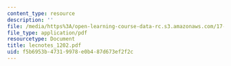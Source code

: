 ```yaml
---
content_type: resource
description: ''
file: /media/https%3A/open-learning-course-data-rc.s3.amazonaws.com/17-874-quantitative-research-methods-multivariate-spring-2004/f5b6953b47319978e0b487d673ef2f2c_lecnotes_1202.pdf
file_type: application/pdf
resourcetype: Document
title: lecnotes_1202.pdf
uid: f5b6953b-4731-9978-e0b4-87d673ef2f2c
---
```

